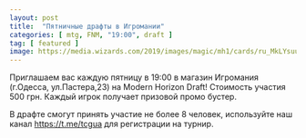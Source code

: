```yaml
---
layout: post
title:  "Пятничные драфты в Игромании"
categories: [ mtg, FNM, "19:00", draft ]
tag: [ featured ]
image: https://media.wizards.com/2019/images/magic/mh1/cards/ru_MkLYsuuJIc.png
---
```

Приглашаем вас каждую пятницу в 19:00 в магазин Игромания (г.Одесса, ул.Пастера,23) на Modern Horizon Draft!
Стоимость участия 500 грн. Каждый игрок получает призовой промо бустер.

В драфте смогут принять участие не более 8 человек, используйте наш канал <https://t.me/tcgua> для регистрации на турнир.